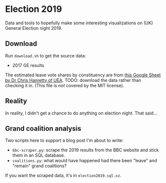 # Election 2019

Data and tools to hopefully make some interesting visualizations on (UK)
General Election night 2019.

## Download

Run `download.sh` to get the source data:

* 2017 GE results

The estimated leave vote shares by constituency are from [this Google Sheet
by Dr Chris Hanretty of UEA](https://docs.google.com/spreadsheets/d/1b71SDKPFbk-ktmUTXmDpUP5PT299qq24orEA0_TOpmw/edit#gid=579044181).
TODO: download the data rather than checking it in. (This file is _not_ covered
by the MIT license).

## Reality

In reality, I didn't get a chance to do anything on election night. That said...

## Grand coalition analysis

Two scripts here to support a blog post I'm about to write:

* `bbc-scraper.py`: scrape the 2019 results from the BBC website and stick them
in an SQL database.
* `coalitions.py`: what would have happened had there been "leave" and "remain"
grand coalitions?

If you want the scraped data, it's in `election2019.sql.xz`.
